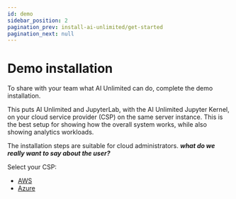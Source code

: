 ```yaml
---
id: demo
sidebar_position: 2
pagination_prev: install-ai-unlimited/get-started
pagination_next: null
---
```


# Demo installation

To share with your team what AI Unlimited can do, complete the demo installation.

This puts AI Unlimited and JupyterLab, with the AI Unlimited Jupyter Kernel, on your cloud service provider (CSP) on the same server instance. This is the best setup for showing how the overall system works, while also showing analytics workloads.

The installation steps are suitable for cloud administrators. ***what do we really want to say about the user?***

Select your CSP:
- [AWS](/docs/install-ai-unlimited/demo/AWS/demo-aws-before-you-start.md)
- [Azure](/docs/install-ai-unlimited/demo/Azure/demo-azure-before-you-start.md)
